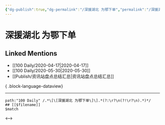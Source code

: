 ```yaml
---
{"dg-publish":true,"dg-permalink":"/深援湖北 为鄂下单","permalink":"/深援湖北 为鄂下单/","created":"2023-04-03T17:52:32.000+08:00","updated":"2023-04-03T17:52:32.000+08:00"}
---
```


# 深援湖北 为鄂下单

## Linked Mentions
- [[100 Daily/2020-04-17\|2020-04-17]]
- [[100 Daily/2020-05-30\|2020-05-30]]
- [[Publish/资讯站盘点总结汇总\|资讯站盘点总结汇总]]

{ .block-language-dataview}

---

```expander
path:"100 Daily" /.*\[\[深援湖北 为鄂下单\]\].*(?:\r?\n(?!\r?\n).*)*/
## [[$filename]]
$match
```

<-->